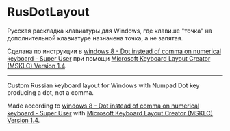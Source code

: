 # RusDotLayout

Русская раскладка клавиатуры для Windows, где клавише "точка" на дополнительной клавиатуре назначена точка, а не запятая.

Сделана по инструкции в [windows 8 - Dot instead of comma on numerical keyboard - Super User](https://superuser.com/questions/747250/dot-instead-of-comma-on-numerical-keyboard/1517192#1517192)
при помощи [Microsoft Keyboard Layout Creator (MSKLC) Version 1.4](https://www.microsoft.com/en-us/download/details.aspx?id=102134).

---

Custom Russian keyboard layout for Windows with Numpad Dot key producing a dot, not a comma.

Made according to [windows 8 - Dot instead of comma on numerical keyboard - Super User](https://superuser.com/questions/747250/dot-instead-of-comma-on-numerical-keyboard/1517192#1517192)
with [Microsoft Keyboard Layout Creator (MSKLC) Version 1.4](https://www.microsoft.com/en-us/download/details.aspx?id=102134).
